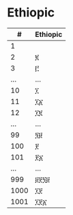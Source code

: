 # Ethiopic

| #    | Ethiopic |
|------|----------|
| 1    |          |
| 2    | ፪        |
| 3    | ፫        |
| …    | …        |
| 10   | ፲        |
| 11   | ፲፩       |
| 12   | ፲፪       |
| …    | …        |
| 99   | ፺፱       |
| 100  | ፻        |
| 101  | ፻፩       |
| …    | …        |
| 999  | ፱፻፺፱     |
| 1000 | ፲፻       |
| 1001 | ፲፻፩      |
